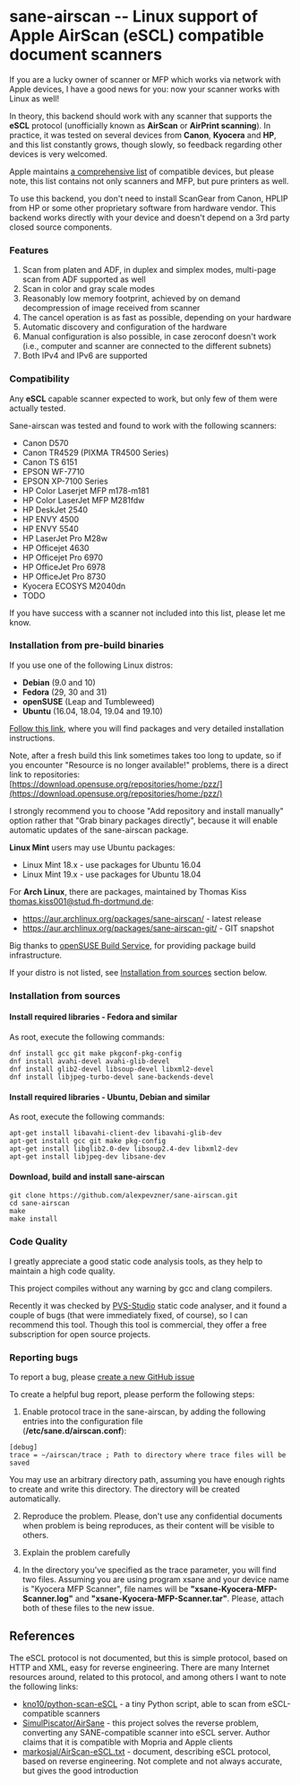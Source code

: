 # sane-airscan -- Linux support of Apple AirScan (eSCL) compatible document scanners

If you are a lucky owner of scanner or MFP which works via network with
Apple devices, I have a good news for you: now your scanner works with
Linux as well!

In theory, this backend should work with any scanner that supports the
**eSCL** protocol (unofficially known as **AirScan** or **AirPrint scanning**).
In practice, it was tested on several devices from **Canon**, **Kyocera**
and **HP**, and this list constantly grows, though slowly, so feedback
regarding other devices is very welcomed.

Apple maintains [a comprehensive list](https://support.apple.com/en-us/HT201311)
of compatible devices, but please note, this list contains not only scanners
and MFP, but pure printers as well.

To use this backend, you don't need to install ScanGear from Canon, HPLIP
from HP or some other proprietary software from hardware vendor. This backend
works directly with your device and doesn't depend on a 3rd party closed
source components.

### Features

1. Scan from platen and ADF, in duplex and simplex modes, multi-page
scan from ADF supported as well
2. Scan in color and gray scale modes
3. Reasonably low memory footprint, achieved by on demand decompression of
image received from scanner
4. The cancel operation is as fast as possible, depending on your hardware
5. Automatic discovery and configuration of the hardware
6. Manual configuration is also possible, in case zeroconf doesn't work
(i.e., computer and scanner are connected to the different subnets)
7. Both IPv4 and IPv6 are supported

### Compatibility

Any **eSCL** capable scanner expected to work, but only few of them
were actually tested.

Sane-airscan was tested and found to work with the following scanners:
* Canon D570
* Canon TR4529 (PIXMA TR4500 Series)
* Canon TS 6151
* EPSON WF-7710
* EPSON XP-7100 Series
* HP Color Laserjet MFP m178-m181
* HP Color LaserJet MFP M281fdw
* HP DeskJet 2540
* HP ENVY 4500
* HP ENVY 5540
* HP LaserJet Pro M28w
* HP Officejet 4630
* HP Officejet Pro 6970
* HP OfficeJet Pro 6978
* HP OfficeJet Pro 8730
* Kyocera ECOSYS M2040dn
* TODO

If you have success with a scanner not included into this list,
please let me know.

### Installation from pre-build binaries

If you use one of the following Linux distros:
* **Debian** (9.0 and 10)
* **Fedora** (29, 30 and 31)
* **openSUSE** (Leap and Tumbleweed)
* **Ubuntu** (16.04, 18.04, 19.04 and 19.10)

[Follow this link](https://software.opensuse.org//download.html?project=home%3Apzz&package=sane-airscan),
where you will find packages and very detailed installation instructions.

Note, after a fresh build this link sometimes takes too long to update, so if you encounter
"Resource is no longer available!" problems, there is
a direct link to repositories: [https://download.opensuse.org/repositories/home:/pzz/](https://download.opensuse.org/repositories/home:/pzz/)

I strongly recommend you to choose "Add repository and install manually"
option rather that "Grab binary packages directly", because it will
enable automatic updates of the sane-airscan package.

**Linux Mint** users may use Ubuntu packages:
* Linux Mint 18.x - use packages for Ubuntu 16.04
* Linux Mint 19.x - use packages for Ubuntu 18.04

For **Arch Linux**, there are packages, maintained by
Thomas Kiss <thomas.kiss001@stud.fh-dortmund.de>:
* https://aur.archlinux.org/packages/sane-airscan/ - latest release
* https://aur.archlinux.org/packages/sane-airscan-git/ - GIT snapshot

Big thanks to [openSUSE Build Service](https://build.opensuse.org/), for
providing package build infrastructure.

If your distro is not listed, see
[Installation from sources](https://github.com/alexpevzner/sane-airscan#installation-from-sources)
section below.

### Installation from sources
#### Install required libraries - Fedora and similar
As root, execute the following commands:
```
dnf install gcc git make pkgconf-pkg-config
dnf install avahi-devel avahi-glib-devel
dnf install glib2-devel libsoup-devel libxml2-devel
dnf install libjpeg-turbo-devel sane-backends-devel
```
#### Install required libraries - Ubuntu, Debian and similar
As root, execute the following commands:
```
apt-get install libavahi-client-dev libavahi-glib-dev
apt-get install gcc git make pkg-config
apt-get install libglib2.0-dev libsoup2.4-dev libxml2-dev
apt-get install libjpeg-dev libsane-dev
```
#### Download, build and install sane-airscan
```
git clone https://github.com/alexpevzner/sane-airscan.git
cd sane-airscan
make
make install
```
### Code Quality
I greatly appreciate a good static code analysis tools, as they help to maintain
a high code quality.

This project compiles without any warning by gcc and clang compilers.

Recently it was checked by [PVS-Studio](https://www.viva64.com/en/pvs-studio/) static code
analyser, and it found a couple of bugs (that were immediately fixed, of course), so I can
recommend this tool. Though this tool is commercial, they offer a free subscription for
open source projects.

### Reporting bugs
To report a bug, please [create a new GitHub issue](https://github.com/alexpevzner/sane-airscan/issues/new)

To create a helpful bug report, please perform the following steps:

1. Enable protocol trace in the sane-airscan, by adding the following
entries into the configuration file <br> (**/etc/sane.d/airscan.conf**):
```
[debug]
trace = ~/airscan/trace ; Path to directory where trace files will be saved
```
You may use an arbitrary directory path, assuming you have enough rights
to create and write this directory. The directory will be created automatically.

2. Reproduce the problem. Please, don't use any confidential documents
when problem is being reproduces, as their content will be visible to
others.

3. Explain the problem carefully

4. In the directory you've specified as the trace parameter, you will find
two files. Assuming you are using program xsane and your device name is
"Kyocera MFP Scanner", file names will be **"xsane-Kyocera-MFP-Scanner.log"**
and **"xsane-Kyocera-MFP-Scanner.tar"**. Please, attach both of these files
to the new issue.

## References

The eSCL protocol is not documented, but this is simple protocol,
based on HTTP and XML, easy for reverse engineering. There are many
Internet resources around, related to this protocol, and among others
I want to note the following links:

* [kno10/python-scan-eSCL](https://github.com/kno10/python-scan-eSCL) - a tiny
Python script, able to scan from eSCL-compatible scanners
* [SimulPiscator/AirSane](https://github.com/SimulPiscator/AirSane) - this
project solves the reverse problem, converting any SANE-compatible scanner
into eSCL server. Author claims that it is compatible with Mopria and
Apple clients
* [markosjal/AirScan-eSCL.txt](https://gist.github.com/markosjal/79d03cc4f1fd287016906e7ff6f07136) - document,
describing eSCL protocol, based on reverse engineering. Not complete and
not always accurate, but gives the good introduction
